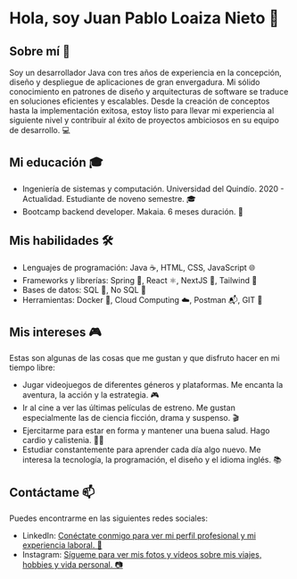 # Hola, soy Juan Pablo Loaiza Nieto 👋


## Sobre mí 🚀

Soy un desarrollador Java con tres años de experiencia en la concepción, diseño y despliegue de aplicaciones de gran envergadura. Mi sólido conocimiento en patrones de diseño y arquitecturas de software se traduce en soluciones eficientes y escalables. Desde la creación de conceptos hasta la implementación exitosa, estoy listo para llevar mi experiencia al siguiente nivel y contribuir al éxito de proyectos ambiciosos en su equipo de desarrollo. 💻


## Mi educación 🎓

- Ingeniería de sistemas y computación. Universidad del Quindío. 2020 - Actualidad. Estudiante de noveno semestre. 🎓
- Bootcamp backend developer. Makaia. 6 meses duración. 🚀


## Mis habilidades 🛠️

- Lenguajes de programación: Java ☕, HTML, CSS, JavaScript 🌐
- Frameworks y librerías: Spring 🍃, React ⚛️, NextJS 🚀, Tailwind 🌈
- Bases de datos: SQL 🐬, No SQL 🍃
- Herramientas: Docker 🐳, Cloud Computing ☁️, Postman 📬, GIT 🐙


## Mis intereses 🎮

Estas son algunas de las cosas que me gustan y que disfruto hacer en mi tiempo libre:

- Jugar videojuegos de diferentes géneros y plataformas. Me encanta la aventura, la acción y la estrategia. 🎮
- Ir al cine a ver las últimas películas de estreno. Me gustan especialmente las de ciencia ficción, drama y suspenso. 🎬
- Ejercitarme para estar en forma y mantener una buena salud. Hago cardio y calistenia. 🏋️‍♂️
- Estudiar constantemente para aprender cada día algo nuevo. Me interesa la tecnología, la programación, el diseño y el idioma inglés. 📚
  

## Contáctame 📫

Puedes encontrarme en las siguientes redes sociales:

- LinkedIn: [Conéctate conmigo para ver mi perfil profesional y mi experiencia laboral. 💼](https://www.linkedin.com/in/juan-pablo-loaiza-nieto-162573264/)
- Instagram: [Sígueme para ver mis fotos y vídeos sobre mis viajes, hobbies y vida personal. 📷](https://www.instagram.com/juanploaizan?igsh=OXMxdmRqdG1sMGpm)
